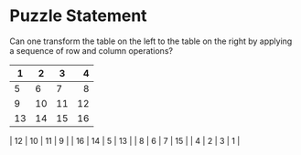 # Puzzle Statement
Can one transform the table on the left to the table on the right by applying a sequence of row and column operations?

| 1      | 2      | 3      | 4       |                    
| ------ | ------ | ------ | ------: |
| 5      | 6      | 7      | 8       |                    
| 9      | 10     | 11     | 12      |                    
| 13     | 14     | 15     | 16      |                    

| 12 | 10 | 11 | 9  |
| 16 | 14 | 5  | 13 |
| 8  | 6  | 7  | 15 |
| 4  | 2  | 3  | 1  |
